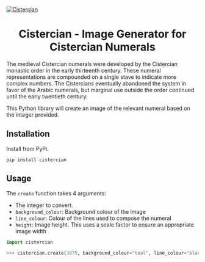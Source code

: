 [![Cistercian](https://imgur.com/KCge7Lv)](https://github.com/teeale/Cistercian)
<h1 align="center">
  <b>Cistercian</b> - Image Generator for Cistercian Numerals
  <br>
</h1>

The medieval Cistercian numerals were developed by the Cistercian monastic order in the early thirteenth century. These numeral representations are compounded on a single stave to indicate more complex numbers. The Cistercians eventually abandoned the system in favor of the Arabic numerals, but marginal use outside the order continued until the early twentieth century.

This Python library will create an image of the relevant numeral based on the integer provided.

## Installation

Install from PyPi.

```
pip install cistercian
```

## Usage

The `create` function takes 4 arguments:
- The integer to convert.
- `background_colour`: Background colour of the image
- `line_colour`: Colour of the lines used to compose the numeral
- `height`: Image height. This uses a scale factor to ensure an appropriate image width

```py
import cistercian

>>> cistercian.create(3875, background_colour="teal", line_colour="black", height=350)
```